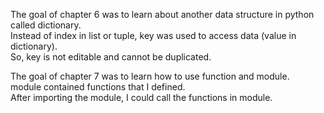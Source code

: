 The goal of chapter 6 was to learn about another data structure in python called dictionary.  
Instead of index in list or tuple, key was used to access data (value in dictionary).  
So, key is not editable and cannot be duplicated.  

The goal of chapter 7 was to learn how to use function and module.  
module contained functions that I defined.  
After importing the module, I could call the functions in module.  
